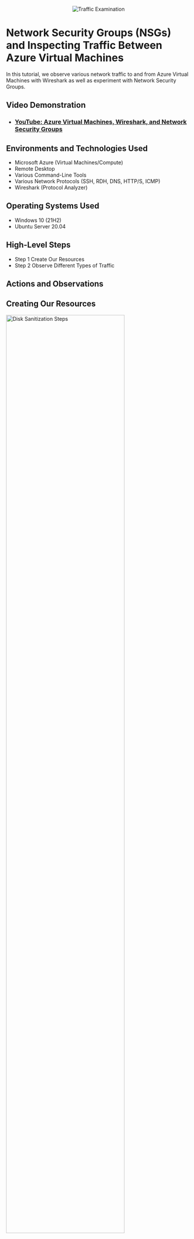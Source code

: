 <p align="center">
<img src="https://i.imgur.com/Ua7udoS.png" alt="Traffic Examination"/>
</p>

<h1>Network Security Groups (NSGs) and Inspecting Traffic Between Azure Virtual Machines</h1>
In this tutorial, we observe various network traffic to and from Azure Virtual Machines with Wireshark as well as experiment with Network Security Groups. <br />


<h2>Video Demonstration</h2>

- ### [YouTube: Azure Virtual Machines, Wireshark, and Network Security Groups](https://www.youtube.com)

<h2>Environments and Technologies Used</h2>

- Microsoft Azure (Virtual Machines/Compute)
- Remote Desktop
- Various Command-Line Tools
- Various Network Protocols (SSH, RDH, DNS, HTTP/S, ICMP)
- Wireshark (Protocol Analyzer)

<h2>Operating Systems Used </h2>

- Windows 10 (21H2)
- Ubuntu Server 20.04

<h2>High-Level Steps</h2>

- Step 1 Create Our Resources
- Step 2 Observe Different Types of Traffic

<h2>Actions and Observations</h2>

<h2>Creating Our Resources</h2>

<p>
<img src="https://i.imgur.com/QHRSVO5.png" height="80%" width="80%" alt="Disk Sanitization Steps"/>
</p>
<p>
Create a Windows 10 Virtual Machine(VM) named "VM1".  Next, create a Linux (Ubuntu) VM named "VM2", select the previously created Resource Group and Vnet when creating this new VM.

</p>
<br />

<h2>Download Wireshark onto VM 1</h2>

<p>
<img src="https://i.imgur.com/CLz2qo0.png" height="80%" width="80%" alt="Disk Sanitization Steps"/>
<img src="https://i.imgur.com/BTvFxCw.png" height="80%" width="80%" alt="Disk Sanitization Steps"/>
</p>
<p>
Connect to your VM1 using Remote Desktop Connection. On VM1 dowload and install wireshark from "https://www.wireshark.org/download.html". 
</p>
<br />

<h2>Creating Inbound Security Rules and Observing ICMP Traffic</h2>

<p>
<img src="https://i.imgur.com/DJ10wms.png" height="80%" width="80%" alt="Disk Sanitization Steps"/>
<img src="https://i.imgur.com/zThSAxL.png" height="80%" width="80%" alt="Disk Sanitization Steps"/>
<img src="https://i.imgur.com/EMWQk8U.png" height="80%" width="80%" alt="Disk Sanitization Steps"/>
</p>
<p>
Open Wireshark and type "ICMP" into the search bar and press enter. Next, open command line on VM1 through the start menu, then send a perpetual ping command "ping -t <ip address>" to VM2's private IP address. VM2's private IP address can be found on azure Virtual Machines -->VM2 -->IP address. Traffic should be observable on Wireshark shortly after pinging VM2. Next, on Azure open Network Security Groups -->VM2-NSH -->Inbound Security Rules-->add. Set the designated port ranges to ICMP, then set action to deny. Return to VM1, observe the perpetual ping to VM2 timeout and observe the traffic on wireshark.
</p>
<br />
 
<p>
<h2>Observing SSH Traffic</h2>

<p>
<img src="https://i.imgur.com/HIiSY6L.png" height="80%" width="80%" alt="Disk Sanitization Steps"/>
</p>
<p>
In the command line enter "ssh labuser@ "Vm2 PrivateIP". Log in as the user you created for VM2 when initally creating VM2. Next, on Wireshark type ssh into the search bar and press enter. Enter linux command like "pwd" "nslookup" in order to produce traffic, observe in Wireshark. Disconnect using command CTRL + D.
</p>
<br />

<p>
<h2>Observing DHCP Traffic</h2>

<p>
<img src="https://i.imgur.com/AiIuFZG.png" height="80%" width="80%" alt="Disk Sanitization Steps"/>
</p>
<p>
In Wireshark type "DHCP" into the search bar and press enter. DHCP is used to automatically assign a computer a new IP address. In the command line of VM1 type " ipconfig /renew" to assign VM1 a new Ip address and produce activity of Wireshark. Observe this activity on Wireshark.
</p>
<br />

<h2>Observing DNS and RDP Traffic</h2>

<p>
<img src="https://i.imgur.com/r74f1dL.png" height="80%" width="80%" alt="Disk Sanitization Steps"/>
<img src="https://i.imgur.com/Tl5308z.png" height="80%" width="80%" alt="Disk Sanitization Steps"/>
</p>
<p>
In Wireshark type "DNS"(UDP port 53) into the search bar. DNS translates human readable names to computer readable Ip addresses. Next, type "nslookup www.google.com into the command line in VM1, creating activity on Wireshark. Next, type "RDP"(TCP 3389) into the Wireshark search bar. RDP stands for Remote Desktop Protocol, the same function being used to connect to VM1. Observe the activity in Wireshark. Clean your resources on azure. 
</p>
<br />
